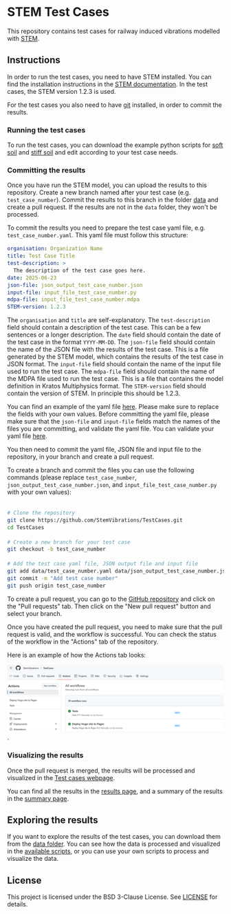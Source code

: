 # STEM Test Cases

This repository contains test cases for railway induced vibrations modelled with [STEM](https://github.com/stemVibrations/stem).

## Instructions

In order to run the test cases, you need to have STEM installed.
You can find the installation instructions in the [STEM documentation](https://stemvibrations.readthedocs.io/v1.2/#stem-installation).
In the test cases, the STEM version 1.2.3 is used.

For the test cases you also need to have [git](https://git-scm.com/) installed, in order to commit the results.


### Running the test cases

To run the test cases, you can download the example python scripts for [soft soil](inputs/soft_soil.py) and
[stiff soil](inputs/stiff_soil.py) and edit according to your test case needs.


### Committing the results

Once you have run the STEM model, you can upload the results to this repository.
Create a new branch named after your test case (e.g. `test_case_number`).
Commit the results to this branch in the folder [data](/data) and create a pull request.
If the results are not in the `data` folder, they won't be processed.

To commit the results you need to prepare the test case yaml file, e.g. `test_case_number.yaml`.
This yaml file must follow this structure:

```yaml
organisation: Organization Name
title: Test Case Title
test-description: >
  The description of the test case goes here.
date: 2025-06-23
json-file: json_output_test_case_number.json
input-file: input_file_test_case_number.py
mdpa-file: input_file_test_case_number.mdpa
STEM-version: 1.2.3
```

The `organisation` and `title` are self-explanatory.
The `test-description` field should contain a description of the test case. This can be a few sentences or a longer description.
The `date` field should contain the date of the test case in the format `YYYY-MM-DD`.
The `json-file` field should contain the name of the JSON file with the results of the test case. This is a file generated by the STEM model, which contains the results of the test case in JSON format.
The `input-file` field should contain the name of the input file used to run the test case.
The `mdpa-file` field should contain the name of the MDPA file used to run the test case.
This is a file that contains the model definition in Kratos Multiphysics format.
The `STEM-version` field should contain the version of STEM. In principle this should be 1.2.3.

You can find an example of the yaml file [here](inputs/example_yaml.yaml).
Please make sure to replace the fields with your own values. Before committing the yaml file, please make sure that the `json-file` and `input-file` fields match the names of the files you are committing, and validate the yaml file.
You can validate your yaml file [here](https://www.yamllint.com/).

You then need to commit the yaml file, JSON file and input file to the repository, in your branch and create a pull request.

To create a branch and commit the files you can use the following commands (please replace `test_case_number`, `json_output_test_case_number.json`, and `input_file_test_case_number.py` with your own values):

```bash

# Clone the repository
git clone https://github.com/StemVibrations/TestCases.git
cd TestCases

# Create a new branch for your test case
git checkout -b test_case_number

# Add the test case yaml file, JSON output file and input file
git add data/test_case_number.yaml data/json_output_test_case_number.json data/input_file_test_case_number.py
git commit -m "Add test case number"
git push origin test_case_number
```

To create a pull request, you can go to the [GitHub repository](https://github.com/StemVibrations/TestCases)
and click on the "Pull requests" tab.
Then click on the "New pull request" button and select your branch.

Once you have created the pull request, you need to make sure that the pull request is valid, and the workflow is successful.
You can check the status of the workflow in the "Actions" tab of the repository.

Here is an example of how the Actions tab looks:

![Actions Tab](/static/actions.png).

### Visualizing the results
Once the pull request is merged, the results will be processed and visualized in the [Test cases webpage](https://stemvibrations.github.io/TestCases/).

You can find all the results in the [results page](https://stemvibrations.github.io/TestCases/results), and a summary of the results in the [summary page](https://stemvibrations.github.io/TestCases/summary).


## Exploring the results

If you want to explore the results of the test cases, you can download them from the [data folder](/data).
You can see how the data is processed and visualized in the [available scripts](scripts/process_data.py),
or you can use your own scripts to process and visualize the data.


## License

This project is licensed under the BSD 3-Clause License. See [LICENSE](LICENSE) for details.

